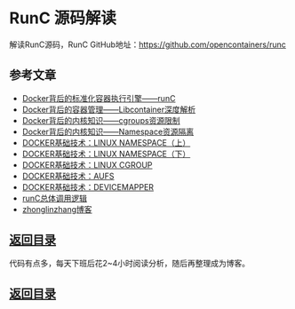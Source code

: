 # RunC 源码解读

解读RunC源码，RunC GitHub地址：https://github.com/opencontainers/runc  

## 参考文章  
* [Docker背后的标准化容器执行引擎——runC](http://www.infoq.com/cn/articles/docker-standard-container-execution-engine-runc)
* [Docker背后的容器管理——Libcontainer深度解析](http://www.infoq.com/cn/articles/docker-container-management-libcontainer-depth-analysis?utm_source=infoq&utm_campaign=user_page&utm_medium=link)
* [Docker背后的内核知识——cgroups资源限制](http://www.infoq.com/cn/articles/docker-kernel-knowledge-cgroups-resource-isolation?utm_source=infoq&utm_campaign=user_page&utm_medium=link)
* [Docker背后的内核知识——Namespace资源隔离](http://www.infoq.com/cn/articles/docker-kernel-knowledge-namespace-resource-isolation?utm_source=infoq&utm_campaign=user_page&utm_medium=link)
* [DOCKER基础技术：LINUX NAMESPACE（上）](https://coolshell.cn/articles/17010.html)
* [DOCKER基础技术：LINUX NAMESPACE（下）](https://coolshell.cn/articles/17029.html)
* [DOCKER基础技术：LINUX CGROUP](https://coolshell.cn/articles/17049.html)
* [DOCKER基础技术：AUFS](https://coolshell.cn/articles/17061.html)
* [DOCKER基础技术：DEVICEMAPPER](https://coolshell.cn/articles/17200.html)
* [runC总体调用逻辑](http://blog.csdn.net/waltonwang/article/details/53892790)  
* [zhonglinzhang博客](http://blog.csdn.net/zhonglinzhang/article/category/3271199)

## [返回目录](https://github.com/MulticsYin/MulticsDevOps#dockerkubernetes)  

代码有点多，每天下班后花2~4小时阅读分析，随后再整理成为博客。

## [返回目录](https://github.com/MulticsYin/MulticsDevOps#dockerkubernetes)
